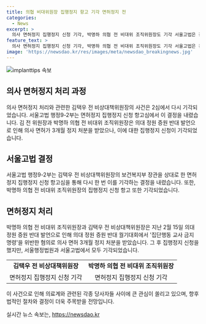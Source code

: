 ```yaml
---
title: 의협 비대위원장 집행정지 항고 기각 면허정지 전
categories:
  - News
excerpt: >
  의사 면허정지 집행정지 신청 기각, 박명하 의협 전 비대위 조직위원장도 기각 서울고법은 김택우 의협 전 비상대책위원장과 박명하 의협 전 비대위 조직위원장의 의사 면허정지 집행정지 신청을 2심에서 다시 기각했다. 지난 3월, 정부는 김 전 위원장과 박 전 위원장이 의대 정원 증원 반대 궐기대회에서 발언을 했다며 의사 면허 3개월 정지 처분을 내렸는데, 이에 따른 집행정지 신청도 기각됐다.
feature_text: >
  의사 면허정지 집행정지 신청 기각, 박명하 의협 전 비대위 조직위원장도 기각 서울고법은 김택우 의협 전 비상대책위원장과 박명하 의협 전 비대위 조직위원장의 의사 면허정지 집행정지 신청을 2심에서 다시 기각했다. 지난 3월, 정부는 김 전 위원장과 박 전 위원장이 의대 정원 증원 반대 궐기대회에서 발언을 했다며 의사 면허 3개월 정지 처분을 내렸는데, 이에 따른 집행정지 신청도 기각됐다.
image: 'https://newsdao.kr/res/images/meta/newsdao_breakingnews.jpg'
---
```


<p><img src="https://newsdao.kr/res/images/meta/newsdao_breakingnews.jpg" alt="implanttips 속보" /></p>

<h2 data-ke-size="size26">의사 면허정지 처리 과정</h2>

<p data-ke-size="size16">의사 면허정지 처리와 관련한 김택우 전 비상대책위원장의 사건은 2심에서 다시 기각되었습니다. 서울고법 행정9-2부는 면허정지 집행정지 신청 항고심에서 이 결정을 내렸습니다. 김 전 위원장과 박명하 의협 전 비대위 조직위원장은 의대 정원 증원 반대 발언으로 인해 의사 면허가 3개월 정지 처분을 받았으나, 이에 대한 집행정지 신청이 기각되었습니다.</p>

<h2 data-ke-size="size26">서울고법 결정</h2>

<p data-ke-size="size16">서울고법 행정9-2부는 김택우 전 비상대책위원장의 보건복지부 장관을 상대로 한 면허정지 집행정지 신청 항고심을 통해 다시 한 번 이를 기각하는 결정을 내렸습니다. 또한, 박명하 의협 전 비대위 조직위원장의 집행정지 신청 항고 또한 기각되었습니다.</p>

<h2 data-ke-size="size26">면허정지 처리</h2>

<p data-ke-size="size16">박명하 의협 전 비대위 조직위원장과 김택우 전 비상대책위원장은 지난 2월 15일 의대 정원 증원 반대 발언으로 인해 의대 정원 증원 반대 궐기대회에서 '집단행동 교사 금지 명령'을 위반한 혐의로 의사 면허 3개월 정지 처분을 받았습니다. 그 후 집행정지 신청을 했지만, 서울행정법원과 서울고법에서 모두 기각되었습니다.</p>

<table>
    <tr>
        <td style="text-align: center; height: 17px;"><b>김택우 전 비상대책위원장</b></td>
        <td style="text-align: center; height: 17px;"><b>박명하 의협 전 비대위 조직위원장</b></td>
    </tr>
    <tr>
        <td style="text-align: center; height: 17px;">면허정지 집행정지 신청 기각</td>
        <td style="text-align: center; height: 17px;">면허정지 집행정지 신청 기각</td>
    </tr>
</table>

<p data-ke-size="size16">이 사건으로 인해 의료계와 관련된 각종 당사자들 사이에 큰 관심이 쏠리고 있으며, 향후 법적인 절차와 결정이 더욱 주목받을 전망입니다.</p>
실시간 뉴스 속보는, <a href="https://newsdao.kr" rel="dofollow">https://newsdao.kr</a>


